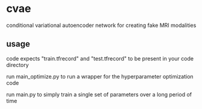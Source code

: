 # cvae

conditional variational autoencoder network for creating fake MRI modalities

## usage

code expects "train.tfrecord" and "test.tfrecord" to be present in your code directory

run main_optimize.py to run a wrapper for the hyperparameter optimization code

run main.py to simply train a single set of parameters over a long period of time
